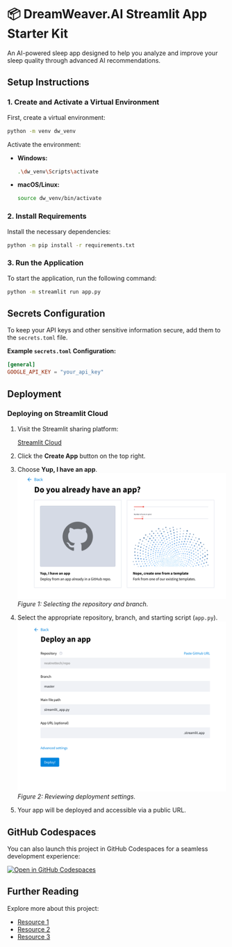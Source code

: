 # 📦 DreamWeaver.AI Streamlit App Starter Kit

An AI-powered sleep app designed to help you analyze and improve your sleep quality through advanced AI recommendations.

## Setup Instructions

### 1. Create and Activate a Virtual Environment

First, create a virtual environment:

```bash
python -m venv dw_venv
```

Activate the environment:

- **Windows:**

    ```bash
    .\dw_venv\Scripts\activate
    ```

- **macOS/Linux:**

    ```bash
    source dw_venv/bin/activate
    ```

### 2. Install Requirements

Install the necessary dependencies:

```bash
python -m pip install -r requirements.txt
```

### 3. Run the Application

To start the application, run the following command:

```bash
python -m streamlit run app.py
```

## Secrets Configuration

To keep your API keys and other sensitive information secure, add them to the `secrets.toml` file.

**Example `secrets.toml` Configuration:**

```toml
[general]
GOOGLE_API_KEY = "your_api_key"
```

## Deployment

### Deploying on Streamlit Cloud

1. Visit the Streamlit sharing platform:

   [Streamlit Cloud](https://share.streamlit.io/)

2. Click the **Create App** button on the top right.

3. Choose **Yup, I have an app**.
![Deployment Step 1](docs/images/1.png)
*Figure 1: Selecting the repository and branch.*

4. Select the appropriate repository, branch, and starting script (`app.py`).
![Deployment Step 2](docs/images/2.png)
*Figure 2: Reviewing deployment settings.*

5. Your app will be deployed and accessible via a public URL.

## GitHub Codespaces

You can also launch this project in GitHub Codespaces for a seamless development experience:

[![Open in GitHub Codespaces](https://github.com/codespaces/badge.svg)](https://codespaces.new/streamlit/app-starter-kit?quickstart=1)

## Further Reading

Explore more about this project:

- [Resource 1](#)
- [Resource 2](#)
- [Resource 3](#)